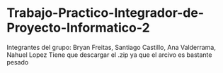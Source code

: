 # Trabajo-Practico-Integrador-de-Proyecto-Informatico-2
Integrantes del grupo: Bryan Freitas, Santiago Castillo, Ana Valderrama, Nahuel Lopez
Tiene que descargar el .zip ya que el arcivo es bastante pesado
